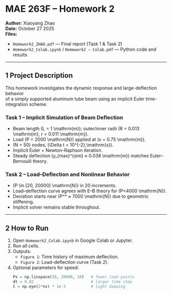 # MAE 263F – Homework 2  
**Author:** Xiaoyang Zhao  
**Date:** October 27 2025  
**Files:**  
- `Homework2_ZHAO.pdf` — Final report (Task 1 & Task 2)  
- `Homework2_Colab.ipynb` / `Homework2 – Colab.pdf` — Python code and results  

---

## 1 Project Description
This homework investigates the dynamic response and large-deflection behavior  
of a simply supported aluminum tube beam using an implicit Euler time-integration scheme.

### Task 1 – Implicit Simulation of Beam Deflection
- Beam length \(L = 1 \mathrm{m}\); outer/inner radii \(R = 0.013 \mathrm{m}, r = 0.011 \mathrm{m}\).  
- Load \(P = 2000 \mathrm{N}\) applied at \(x = 0.75 \mathrm{m}\).  
- \(N = 50\) nodes, \(\Delta t = 10^{-2}\,\mathrm{s}\).  
- Implicit Euler + Newton–Raphson iteration.  
- Steady deflection \(y_{max}^{sim} ≈ 0.038 \mathrm{m}\) matches Euler–Bernoulli theory.

### Task 2 – Load–Deflection and Nonlinear Behavior
- \(P \in [20, 20000] \mathrm{N}\) in 20 increments.  
- Load–deflection curve agrees with E–B theory for \(P<4000 \mathrm{N}\).  
- Deviation starts near \(P^* ≈ 7000 \mathrm{N}\) due to geometric stiffening.  
- Implicit solver remains stable throughout.

---

## 2 How to Run
1. Open `Homework2_Colab.ipynb` in Google Colab or Jupyter.  
2. Run all cells.  
3. Outputs:  
   - `Figure 1`: Time history of maximum deflection.  
   - `Figure 2`: Load–deflection curve (Task 2).  
4. Optional parameters for speed:  
   ```python
   Ps = np.linspace(20, 20000, 10)   # fewer load points  
   dt = 0.02                         # larger time step  
   C = np.eye(2*nv) * 1e-3           # light damping
